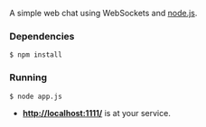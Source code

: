 A simple web chat using WebSockets and [node.js](http://nodejs.org/).


### Dependencies

    $ npm install


### Running

    $ node app.js

- **[http://localhost:1111/](http://localhost:1111/)** is at your service.
